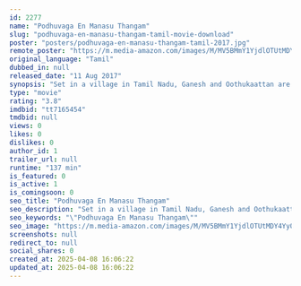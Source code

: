 ```yaml
---
id: 2277
name: "Podhuvaga En Manasu Thangam"
slug: "podhuvaga-en-manasu-thangam-tamil-movie-download"
poster: "posters/podhuvaga-en-manasu-thangam-tamil-2017.jpg"
remote_poster: "https://m.media-amazon.com/images/M/MV5BMmY1YjdlOTUtMDY4Yy00MTVjLTg4MTMtNjE1ODk5MzQ5NWVmXkEyXkFqcGdeQXVyMTEzNzg0Mjkx._V1_SX300.jpg"
original_language: "Tamil"
dubbed_in: null
released_date: "11 Aug 2017"
synopsis: "Set in a village in Tamil Nadu, Ganesh and Oothukaattan are two very different men who oppose each other."
type: "movie"
rating: "3.8"
imdbid: "tt7165454"
tmdbid: null
views: 0
likes: 0
dislikes: 0
author_id: 1
trailer_url: null
runtime: "137 min"
is_featured: 0
is_active: 1
is_comingsoon: 0
seo_title: "Podhuvaga En Manasu Thangam"
seo_description: "Set in a village in Tamil Nadu, Ganesh and Oothukaattan are two very different men who oppose each other."
seo_keywords: "\"Podhuvaga En Manasu Thangam\""
seo_image: "https://m.media-amazon.com/images/M/MV5BMmY1YjdlOTUtMDY4Yy00MTVjLTg4MTMtNjE1ODk5MzQ5NWVmXkEyXkFqcGdeQXVyMTEzNzg0Mjkx._V1_SX300.jpg"
screenshots: null
redirect_to: null
social_shares: 0
created_at: 2025-04-08 16:06:22
updated_at: 2025-04-08 16:06:22
---
```



